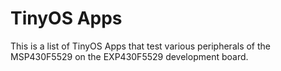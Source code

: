 # TinyOS Apps

This is a list of TinyOS Apps that test various peripherals of the MSP430F5529 on the EXP430F5529 development board. 
